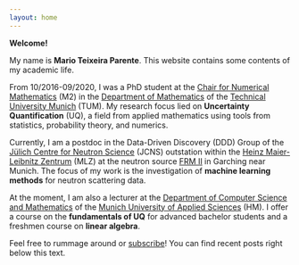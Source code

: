 ```yaml
---
layout: home
---
```


**Welcome!**

My name is **Mario Teixeira Parente**.
This website contains some contents of my academic life.

From 10/2016-09/2020, I was a PhD student at the [Chair for Numerical Mathematics](https://www-m2.ma.tum.de) (M2) in the [Department of Mathematics](https://www.ma.tum.de) of the [Technical University Munich](https://www.tum.de/en) (TUM).
My research focus lied on **Uncertainty Quantification** (UQ), a field from applied mathematics using tools from statistics, probability theory, and numerics.

Currently, I am a postdoc in the Data-Driven Discovery (DDD) Group of the [Jülich Centre for Neutron Science](https://www.fz-juelich.de/jcns/EN/Home/home_node.html) (JCNS) outstation within the [Heinz Maier-Leibnitz Zentrum](https://mlz-garching.de/) (MLZ) at the neutron source [FRM II](http://www.frm2.tum.de/en/) in Garching near Munich.
The focus of my work is the investigation of **machine learning methods** for neutron scattering data.

At the moment, I am also a lecturer at the [Department of Computer Science and Mathematics](https://www.cs.hm.edu/en/home/index.en.html) of the [Munich University of Applied Sciences](https://www.hm.edu/en/index.en.html) (HM).
I offer a course on the **fundamentals of UQ** for advanced bachelor students and a freshmen course on **linear algebra**.


Feel free to rummage around or [subscribe](/feed.xml)! You can find recent posts right below this text.

